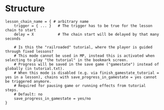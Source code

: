 # Structure

	lesson_chain_name = { # arbitrary name
		trigger = { ... }	# The trigger has to be true for the lesson chain to start
		delay = X			# The chain start will be delayed by that many seconds

		# Is this the "railroaded" tutorial, where the player is guided through fixed lessons?
		# This mode cannot be used in MP, instead this is activated when selecting to play "the tutorial" in the bookmark screen.
		# Progress will be saved in the save game ("gamestate") instead of globally (in tutorial.txt).
		# When this mode is disabled (e.g. via finish_gamestate_tutorial = yes in a lesson), chains with save_progress_in_gamestate = yes cannot be triggered anymore.
		# Required for pausing game or running effects from tutorial steps.
		# Default: no
		save_progress_in_gamestate = yes/no
	}
